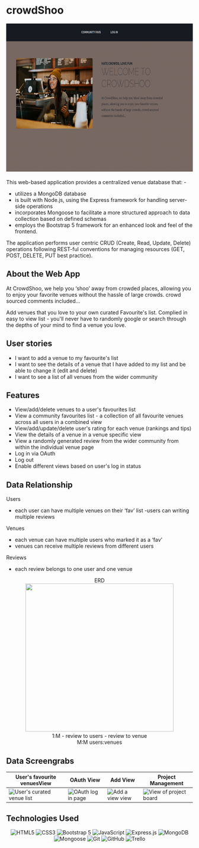 # crowdShoo

<div align="center">

  <img src="./public/images/homePg.png" width="700" height="400">

</div>

<div align="left">
<br>
This web-based application provides a centralized venue database that: 
- 

- utilizes a MongoDB database 
- is built with Node.js, using the Express framework for handling server-side operations
- incorporates Mongoose to facilitate a more structured approach to data collection based on defined schemas
- employs the Bootstrap 5 framework for an enhanced look and feel of the frontend. 

The application performs user centric CRUD (Create, Read, Update, Delete) operations following REST-ful conventions for managing resources (GET, POST, DELETE, PUT best practice).

## About the Web App

At CrowdShoo, we help you ‘shoo’ away from crowded places, allowing you to enjoy your favorite venues without the hassle of large crowds. crowd sourced comments included...

Add venues that you love to your own curated Favourite's list. Complied in easy to view list - you'll never have to randomly google or search through the depths of your mind to find a venue you love.

## User stories
- I want to add a venue to my favourite's list
- I want to see the details of a venue that I have added to my list and be able to change it (edit and delete)
- I want to see a list of all venues from the wider community 

## Features

- View/add/delete venues to a user's favourites list
- View a community favourites list - a collection of all favourite venues across all users in a combined view
- View/add/update/delete user's rating for each venue (rankings and tips)
- View the details of a venue in a venue specific view
- View a randomly generated review from the wider community from within the individual venue page
- Log in via OAuth
- Log out
- Enable different views based on user's log in status
</div>

<div align="left">

## Data Relationship
Users 
- each user can have multiple venues on their ‘fav’ list
-users can writing multiple reviews

Venues 
- each venue can have multiple users who marked it as a ‘fav’
- venues can receive multiple reviews from different users

Reviews
- each review belongs to one user and one venue 

<div align="center">
ERD <br>
<img src="images/datav2.png" width="400" height="400">
<br>
1:M
- review to users
- review to venue
<br>
M:M
 users:venues
</div>


</div>

<div align="left">

## Data Screengrabs
| User's favourite venuesView                                                                      | OAuth View                                                                                    | Add View                                                                       | Project Management                                                    |
| ------------------------------------------------------------------------------ | ------------------------------------------------------------------------------------------------ | ------------------------------------------------------------------------------------- | ---------------------------------------------------------------------- |
| <img src="images/myFav.png" title="User's curated venue list"> | <img src="images/OAuth.png" title="OAuth log in page" /> | <img src="images/addVenue.png" title="Add a view view" /> | <img src="images/trello.png" title="View of project board" /> |

</div>


<div align="left">

## Technologies Used

<div align="center">

![HTML5](https://img.shields.io/badge/-HTML5-05122A?style=flat&logo=html5)
![CSS3](https://img.shields.io/badge/-CSS3-05122A?style=flat&logo=css3)
![Bootstrap 5](https://img.shields.io/badge/-Bootstrap%205-05122A?style=flat&logo=bootstrap)
![JavaScript](https://img.shields.io/badge/-JavaScript-05122A?style=flat&logo=javascript)
![Express.js](https://img.shields.io/badge/-Express.js-05122A?style=flat&logo=express)
![MongoDB](https://img.shields.io/badge/-MongoDB-05122A?style=flat&logo=mongodb)
![Mongoose](https://img.shields.io/badge/-Mongoose-05122A?style=flat&logo=mongoose)
![Git](https://img.shields.io/badge/-Git-05122A?style=flat&logo=git)
![GitHub](https://img.shields.io/badge/-GitHub-05122A?style=flat&logo=github)
![Trello](https://img.shields.io/badge/-Trello-05122A?style=flat&logo=trello)

</div>

</div>
